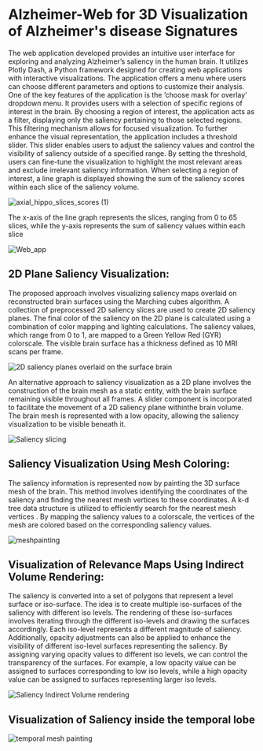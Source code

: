# Alzheimer-Web for 3D Visualization of Alzheimer's disease Signatures

The web application developed provides an intuitive user interface for exploring and analyzing Alzheimer’s saliency in the human brain. It utilizes Plotly Dash, a Python framework designed for creating web applications with interactive visualizations. The application offers a menu where users can choose different parameters and options to customize their analysis. One of the key features of the application is the ’choose mask for overlay’ dropdown menu. It provides users with a selection of specific regions of interest in the brain. By choosing a region of interest, the application acts as a filter, displaying only the saliency pertaining to those selected regions. This filtering mechanism allows for focused visualization. To further enhance the visual representation, the application includes a threshold slider. This slider enables users to adjust the saliency values and control the visibility of saliency outside of a specified range. By setting the threshold, users can fine-tune the visualization to highlight the most relevant areas and exclude irrelevant saliency information. When selecting a region of interest, a line graph is displayed showing the sum of the saliency scores within each slice of the saliency volume.

![axial_hippo_slices_scores (1)](https://github.com/Tajini-tech/Alzheimer-Web/assets/143637408/d1dae040-b23d-433c-b8be-5e354eed0379)

The x-axis of the line graph represents the slices, ranging from 0 to 65 slices, while the y-axis represents the sum of saliency values within each slice



![Web_app](https://github.com/Tajini-tech/Alzheimer-Web/assets/143637408/1df40d2e-7f06-4b8b-993b-0e12260eecca)

## 2D Plane Saliency Visualization:

The proposed approach involves visualizing saliency maps overlaid on reconstructed brain surfaces using the Marching cubes algorithm. A collection of preprocessed 2D saliency slices are used to create 2D saliency planes. The final color of the saliency on the 2D plane is calculated using a combination of color mapping and lighting calculations. The saliency values, which range from 0 to 1, are mapped to a Green Yellow Red (GYR) colorscale. The visible brain surface has a thickness defined as 10 MRI scans per frame.

![2D saliency planes overlaid on the surface brain](https://github.com/Tajini-tech/Alzheimer-Web/assets/143637408/44a11b64-6f2e-4bb2-adf2-eab98db293e1)

An alternative approach to saliency visualization as a 2D plane involves the construction of the brain mesh as a static entity, with the brain surface remaining visible throughout all frames. A slider component is incorporated to facilitate the movement of a 2D saliency plane withinthe brain volume. The brain mesh is represented with a low opacity, allowing the saliency visualization to be visible beneath it.

![Saliency slicing](https://github.com/Tajini-tech/Alzheimer-Web/assets/143637408/75596ffa-f48d-469f-a2bb-ca0607eb0308)

## Saliency Visualization Using Mesh Coloring:

The saliency information is represented now by painting the 3D surface mesh of the brain. This method involves identifying the coordinates of the saliency and finding the nearest mesh vertices to these coordinates. A k-d tree data structure is utilized to efficiently search for the nearest mesh vertices . By mapping the saliency values to a colorscale, the vertices of the mesh are colored based on the corresponding saliency values.

![meshpainting](https://github.com/Tajini-tech/Alzheimer-Web/assets/143637408/9873b833-e7a4-41e5-85ac-50f24720c458)

## Visualization of Relevance Maps Using Indirect Volume Rendering:

The saliency is converted into a set of polygons that represent a level surface or iso-surface. The idea is to create multiple iso-surfaces of the saliency with different iso levels. The rendering of these iso-surfaces involves iterating through the different iso-levels and drawing the surfaces accordingly. Each iso-level represents a different magnitude of saliency. Additionally, opacity adjustments can also be applied to enhance the visibility of different iso-level surfaces representing the saliency. By assigning varying opacity values to different iso levels, we can control the transparency of the surfaces. For example, a low opacity value can be assigned to surfaces corresponding to low iso levels, while a high opacity value can be assigned to surfaces representing larger iso levels.

![Saliency Indirect Volume rendering](https://github.com/Tajini-tech/Alzheimer-Web/assets/143637408/e25eed4d-1fa6-46f4-bf06-9492bc45e54a)

## Visualization of Saliency inside the temporal lobe

![temporal mesh painting](https://github.com/Tajini-tech/Alzheimer-Web/assets/143637408/a72bc520-5731-46ad-a1dd-e1b0c5297234)
